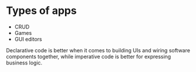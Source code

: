 # Types of apps

- CRUD
- Games
- GUI editors

Declarative code is better when it comes to building UIs and wiring software components together, while imperative code is better for expressing business logic.

